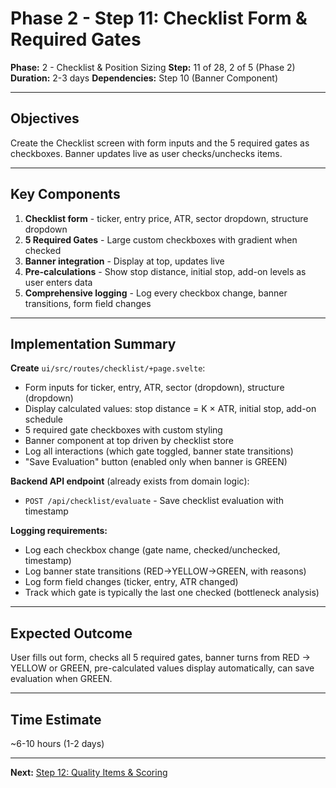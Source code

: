 # Phase 2 - Step 11: Checklist Form & Required Gates

**Phase:** 2 - Checklist & Position Sizing
**Step:** 11 of 28, 2 of 5 (Phase 2)
**Duration:** 2-3 days
**Dependencies:** Step 10 (Banner Component)

---

## Objectives

Create the Checklist screen with form inputs and the 5 required gates as checkboxes. Banner updates live as user checks/unchecks items.

---

## Key Components

1. **Checklist form** - ticker, entry price, ATR, sector dropdown, structure dropdown
2. **5 Required Gates** - Large custom checkboxes with gradient when checked
3. **Banner integration** - Display at top, updates live
4. **Pre-calculations** - Show stop distance, initial stop, add-on levels as user enters data
5. **Comprehensive logging** - Log every checkbox change, banner transitions, form field changes

---

## Implementation Summary

**Create** `ui/src/routes/checklist/+page.svelte`:
- Form inputs for ticker, entry, ATR, sector (dropdown), structure (dropdown)
- Display calculated values: stop distance = K × ATR, initial stop, add-on schedule
- 5 required gate checkboxes with custom styling
- Banner component at top driven by checklist store
- Log all interactions (which gate toggled, banner state transitions)
- "Save Evaluation" button (enabled only when banner is GREEN)

**Backend API endpoint** (already exists from domain logic):
- `POST /api/checklist/evaluate` - Save checklist evaluation with timestamp

**Logging requirements:**
- Log each checkbox change (gate name, checked/unchecked, timestamp)
- Log banner state transitions (RED→YELLOW→GREEN, with reasons)
- Log form field changes (ticker, entry, ATR changed)
- Track which gate is typically the last one checked (bottleneck analysis)

---

## Expected Outcome

User fills out form, checks all 5 required gates, banner turns from RED → YELLOW or GREEN, pre-calculated values display automatically, can save evaluation when GREEN.

---

## Time Estimate

~6-10 hours (1-2 days)

---

**Next:** [Step 12: Quality Items & Scoring](phase2-step12-quality-scoring.md)
